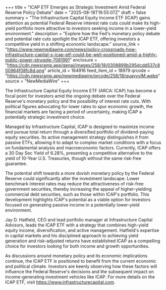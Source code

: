 +++
title = "ICAP ETF Emerges as Strategic Investment Amid Federal Reserve Policy Debate"
date = "2025-08-18T19:55:07Z"
draft = false
summary = "The Infrastructure Capital Equity Income ETF (ICAP) gains attention as potential Federal Reserve interest rate cuts could make its high-yield portfolio more attractive to investors seeking income in a lower-yield environment."
description = "Explore how the Fed's monetary policy debate and potential rate cuts spotlight the ICAP ETF, offering investors a competitive yield in a shifting economic landscape."
source_link = "https://www.newmediawire.com/news/policy-crossroads-how-infrastructure-capital-s-icap-etf-could-be-well-positioned-amid-a-highly-public-power-struggle-7081991"
enclosure = "https://cdn.newsramp.app/genai/images/258/18/0308899b295dcdd537c800964f08fc8d.png"
article_id = 164916
feed_item_id = 18979
qrcode = "https://cdn.newsramp.app/newmediawire/qrcode/258/18/quayvvlM.webp"
source = "NewMediaWire"
+++

<p>The Infrastructure Capital Equity Income ETF (ARCA: ICAP) has become a focal point for investors amid the ongoing debate over the Federal Reserve's monetary policy and the possibility of interest rate cuts. With political figures advocating for lower rates to spur economic growth, the financial markets are facing a period of uncertainty, making ICAP a potentially strategic investment choice.</p><p>Managed by Infrastructure Capital, ICAP is designed to maximize income and pursue total return through a diversified portfolio of dividend-paying equity securities. Its active management strategy distinguishes it from passive ETFs, allowing it to adapt to complex market conditions with a focus on fundamental analysis and macroeconomic factors. Currently, ICAP offers a 30 Day Sec Yield of 6.28%, presenting a competitive alternative to the yield of 10-Year U.S. Treasuries, though without the same risk-free guarantee.</p><p>The potential shift towards a more dovish monetary policy by the Federal Reserve could significantly alter the investment landscape. Lower benchmark interest rates may reduce the attractiveness of risk-free government securities, thereby increasing the appeal of higher-yielding commercial debt securities, such as those within ICAP's portfolio. This development highlights ICAP's potential as a viable option for investors focused on generating passive income in a potentially lower-yield environment.</p><p>Jay D. Hatfield, CEO and lead portfolio manager at Infrastructure Capital Advisors, leads the ICAP ETF with a strategy that combines high-yield equity income, diversification, and active management. Hatfield's expertise in capital markets and his disciplined approach to achieving yield generation and risk-adjusted returns have established ICAP as a compelling choice for investors looking for both income and growth opportunities.</p><p>As discussions around monetary policy and its economic implications continue, the ICAP ETF is positioned to benefit from the current economic and political climate. Investors are keenly observing how these factors will influence the Federal Reserve's decisions and the subsequent impact on income-generating investment vehicles like ICAP. For more details on the ICAP ETF, visit <a href='https://www.infrastructurecapital.com' rel='nofollow' target='_blank'>https://www.infrastructurecapital.com</a>.</p>